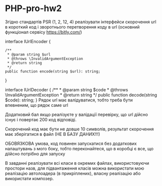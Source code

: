 # PHP-pro-hw2
Згідно стандартів PSR (1, 2, 12, 4) реалізувати інтерфейси скорочення url в короткий код і зворотнього перетворення коду в url (основний функціонал сервісу https://bitly.com/)

interface IUrlEncoder
{

    /**
     * @param string $url
     * @throws \InvalidArgumentException
     * @return string
     */
    public function encode(string $url): string;
}

interface IUrlDecoder
{
    /**
     * @param string $code
     * @throws \InvalidArgumentException
     * @return string 
     */
    public function decode(string $code): string;
}
Рядок url має валідуватися, тобто треба бути впевненим, що рядок саме url

Додатковий бал якщо реалізуєте у валідації перевірку, що url дійсно існує і повертає 200 код відповіді.

Скорочений код має бути не довше 10 символів, результат скорочення має зберігатися в файл (НЕ В БАЗУ ДАНИХ!!!)

ОБОВЯЗКОВА умова, код повинен запускатися без додаткових налаштувань з мого боку, тобто переконайтеся, що в коробці є все, що діійсно потрібно для запуску

В завданні реалізувати всі класи в окремих файлах, використовуючи простори назв, для підвантаження класів можна використати мою реалізацію автолоадера (в прикріплених), власну реалізацію або використати композер.
